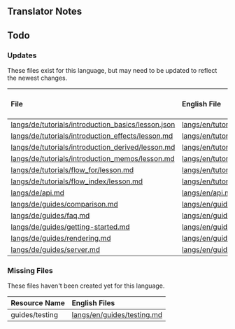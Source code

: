 
## Translator Notes

## Todo

### Updates  
These files exist for this language, but may need to be updated to reflect the newest changes.  
<!--MM:START (UPDATED:lang=de) -->
| File                                                                                                                                                     | English File                                                                                                                                             | Last Updated (EN)                                                                                   | Last Updated (DE)                                                                                   |
| :------------------------------------------------------------------------------------------------------------------------------------------------------- | :------------------------------------------------------------------------------------------------------------------------------------------------------- | :-------------------------------------------------------------------------------------------------- | :-------------------------------------------------------------------------------------------------- |
| [langs/de/tutorials/introduction_basics/lesson.json](https://github.com/solidjs/solid-docs/tree/main/langs/de/tutorials/introduction_basics/lesson.json) | [langs/en/tutorials/introduction_basics/lesson.json](https://github.com/solidjs/solid-docs/tree/main/langs/en/tutorials/introduction_basics/lesson.json) | [11/24/2021](https://github.com/solidjs/solid-docs/commit/6c1b8c3ab3599edf095b69d2ea8b165198437b53) | [10/22/2021](https://github.com/solidjs/solid-docs/commit/b3f7f9ecc9f3bab59726e0cb7a95deb3dfee612e) |
| [langs/de/tutorials/introduction_effects/lesson.md](https://github.com/solidjs/solid-docs/tree/main/langs/de/tutorials/introduction_effects/lesson.md)   | [langs/en/tutorials/introduction_effects/lesson.md](https://github.com/solidjs/solid-docs/tree/main/langs/en/tutorials/introduction_effects/lesson.md)   | [11/24/2021](https://github.com/solidjs/solid-docs/commit/6c1b8c3ab3599edf095b69d2ea8b165198437b53) | [10/22/2021](https://github.com/solidjs/solid-docs/commit/b3f7f9ecc9f3bab59726e0cb7a95deb3dfee612e) |
| [langs/de/tutorials/introduction_derived/lesson.md](https://github.com/solidjs/solid-docs/tree/main/langs/de/tutorials/introduction_derived/lesson.md)   | [langs/en/tutorials/introduction_derived/lesson.md](https://github.com/solidjs/solid-docs/tree/main/langs/en/tutorials/introduction_derived/lesson.md)   | [11/24/2021](https://github.com/solidjs/solid-docs/commit/6c1b8c3ab3599edf095b69d2ea8b165198437b53) | [10/22/2021](https://github.com/solidjs/solid-docs/commit/b3f7f9ecc9f3bab59726e0cb7a95deb3dfee612e) |
| [langs/de/tutorials/introduction_memos/lesson.md](https://github.com/solidjs/solid-docs/tree/main/langs/de/tutorials/introduction_memos/lesson.md)       | [langs/en/tutorials/introduction_memos/lesson.md](https://github.com/solidjs/solid-docs/tree/main/langs/en/tutorials/introduction_memos/lesson.md)       | [11/24/2021](https://github.com/solidjs/solid-docs/commit/6c1b8c3ab3599edf095b69d2ea8b165198437b53) | [10/22/2021](https://github.com/solidjs/solid-docs/commit/b3f7f9ecc9f3bab59726e0cb7a95deb3dfee612e) |
| [langs/de/tutorials/flow_for/lesson.md](https://github.com/solidjs/solid-docs/tree/main/langs/de/tutorials/flow_for/lesson.md)                           | [langs/en/tutorials/flow_for/lesson.md](https://github.com/solidjs/solid-docs/tree/main/langs/en/tutorials/flow_for/lesson.md)                           | [11/17/2021](https://github.com/solidjs/solid-docs/commit/ca99f7f48611d6ccaa33412f6c02799d0b258690) | [10/22/2021](https://github.com/solidjs/solid-docs/commit/b3f7f9ecc9f3bab59726e0cb7a95deb3dfee612e) |
| [langs/de/tutorials/flow_index/lesson.md](https://github.com/solidjs/solid-docs/tree/main/langs/de/tutorials/flow_index/lesson.md)                       | [langs/en/tutorials/flow_index/lesson.md](https://github.com/solidjs/solid-docs/tree/main/langs/en/tutorials/flow_index/lesson.md)                       | [11/18/2021](https://github.com/solidjs/solid-docs/commit/ef75f664152877f0b100f7643c27e00126d03c2f) | [10/22/2021](https://github.com/solidjs/solid-docs/commit/b3f7f9ecc9f3bab59726e0cb7a95deb3dfee612e) |
| [langs/de/api.md](https://github.com/solidjs/solid-docs/tree/main/langs/de/api.md)                                                                       | [langs/en/api.md](https://github.com/solidjs/solid-docs/tree/main/langs/en/api.md)                                                                       | [1/5/2022](https://github.com/solidjs/solid-docs/commit/6ed37f7e49efe2c2f98789732d1b97c46e73eb3c)   | [10/22/2021](https://github.com/solidjs/solid-docs/commit/b3f7f9ecc9f3bab59726e0cb7a95deb3dfee612e) |
| [langs/de/guides/comparison.md](https://github.com/solidjs/solid-docs/tree/main/langs/de/guides/comparison.md)                                           | [langs/en/guides/comparison.md](https://github.com/solidjs/solid-docs/tree/main/langs/en/guides/comparison.md)                                           | [12/22/2021](https://github.com/solidjs/solid-docs/commit/965b2ec299849c69f2a9ec4bec637a56bfa22ead) | [11/10/2021](https://github.com/solidjs/solid-docs/commit/a34a82b87a646608dd92dce0c83689d173c17058) |
| [langs/de/guides/faq.md](https://github.com/solidjs/solid-docs/tree/main/langs/de/guides/faq.md)                                                         | [langs/en/guides/faq.md](https://github.com/solidjs/solid-docs/tree/main/langs/en/guides/faq.md)                                                         | [12/22/2021](https://github.com/solidjs/solid-docs/commit/965b2ec299849c69f2a9ec4bec637a56bfa22ead) | [11/10/2021](https://github.com/solidjs/solid-docs/commit/a34a82b87a646608dd92dce0c83689d173c17058) |
| [langs/de/guides/getting-started.md](https://github.com/solidjs/solid-docs/tree/main/langs/de/guides/getting-started.md)                                 | [langs/en/guides/getting-started.md](https://github.com/solidjs/solid-docs/tree/main/langs/en/guides/getting-started.md)                                 | [11/17/2021](https://github.com/solidjs/solid-docs/commit/ed8a33a5a95702fbff45e73027f315970b69abbc) | [10/22/2021](https://github.com/solidjs/solid-docs/commit/b3f7f9ecc9f3bab59726e0cb7a95deb3dfee612e) |
| [langs/de/guides/rendering.md](https://github.com/solidjs/solid-docs/tree/main/langs/de/guides/rendering.md)                                             | [langs/en/guides/rendering.md](https://github.com/solidjs/solid-docs/tree/main/langs/en/guides/rendering.md)                                             | [12/2/2021](https://github.com/solidjs/solid-docs/commit/59692db541e41749aa1c6d4bbb9aa86839838825)  | [10/22/2021](https://github.com/solidjs/solid-docs/commit/b3f7f9ecc9f3bab59726e0cb7a95deb3dfee612e) |
| [langs/de/guides/server.md](https://github.com/solidjs/solid-docs/tree/main/langs/de/guides/server.md)                                                   | [langs/en/guides/server.md](https://github.com/solidjs/solid-docs/tree/main/langs/en/guides/server.md)                                                   | [1/5/2022](https://github.com/solidjs/solid-docs/commit/02a584d1150856f2426a371ff9976bc6ce3ae363)   | [10/22/2021](https://github.com/solidjs/solid-docs/commit/b3f7f9ecc9f3bab59726e0cb7a95deb3dfee612e) |

<!--MM:END-->
### Missing Files  
These files haven't been created yet for this language.  
<!--MM:START (CREATED:lang=de) -->
| Resource Name  | English Files                                                                                            |
| :------------- | :------------------------------------------------------------------------------------------------------- |
| guides/testing | [langs/en/guides/testing.md](https://github.com/solidjs/solid-docs/tree/main/langs/en/guides/testing.md) |

<!--MM:END-->
        